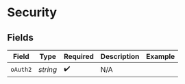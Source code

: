 # Security


## Fields

| Field              | Type               | Required           | Description        | Example            |
| ------------------ | ------------------ | ------------------ | ------------------ | ------------------ |
| `oAuth2`           | *string*           | :heavy_check_mark: | N/A                |                    |